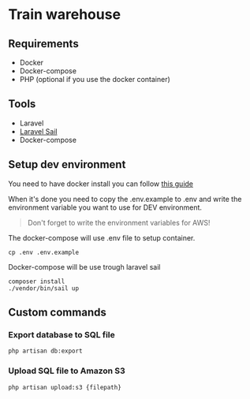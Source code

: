# Train warehouse

## Requirements

- Docker
- Docker-compose
- PHP (optional if you use the docker container)


## Tools

- Laravel
- [Laravel Sail](https://laravel.com/docs/8.x/sails)
- Docker-compose

## Setup dev environment

You need to have docker install you can follow  [this guide](https://docs.docker.com/engine/install/)

When it's done you need to copy the .env.example to .env and write the environment variable you want to use for DEV environment.

> Don't forget to write the environment variables for AWS!

The docker-compose will use .env file to setup container.

```
cp .env .env.example
```

Docker-compose will be use trough laravel sail

```
composer install
./vendor/bin/sail up
```

## Custom commands

### Export database to SQL file

```
php artisan db:export
```

### Upload SQL file to Amazon S3

```
php artisan upload:s3 {filepath}
```
